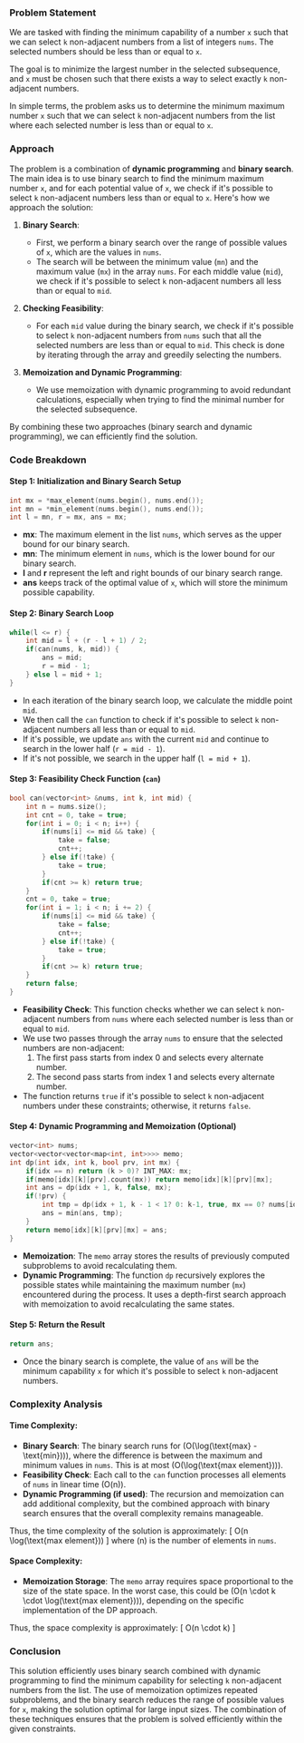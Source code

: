 ### Problem Statement

We are tasked with finding the minimum capability of a number `x` such that we can select `k` non-adjacent numbers from a list of integers `nums`. The selected numbers should be less than or equal to `x`. 

The goal is to minimize the largest number in the selected subsequence, and `x` must be chosen such that there exists a way to select exactly `k` non-adjacent numbers. 

In simple terms, the problem asks us to determine the minimum maximum number `x` such that we can select `k` non-adjacent numbers from the list where each selected number is less than or equal to `x`.

### Approach

The problem is a combination of **dynamic programming** and **binary search**. The main idea is to use binary search to find the minimum maximum number `x`, and for each potential value of `x`, we check if it's possible to select `k` non-adjacent numbers less than or equal to `x`. Here's how we approach the solution:

1. **Binary Search**:
   - First, we perform a binary search over the range of possible values of `x`, which are the values in `nums`.
   - The search will be between the minimum value (`mn`) and the maximum value (`mx`) in the array `nums`. For each middle value (`mid`), we check if it's possible to select `k` non-adjacent numbers all less than or equal to `mid`.

2. **Checking Feasibility**:
   - For each `mid` value during the binary search, we check if it's possible to select `k` non-adjacent numbers from `nums` such that all the selected numbers are less than or equal to `mid`. This check is done by iterating through the array and greedily selecting the numbers.
   
3. **Memoization and Dynamic Programming**:
   - We use memoization with dynamic programming to avoid redundant calculations, especially when trying to find the minimal number for the selected subsequence.
   
By combining these two approaches (binary search and dynamic programming), we can efficiently find the solution.

### Code Breakdown

#### Step 1: Initialization and Binary Search Setup

```cpp
int mx = *max_element(nums.begin(), nums.end());
int mn = *min_element(nums.begin(), nums.end());
int l = mn, r = mx, ans = mx;
```

- **mx**: The maximum element in the list `nums`, which serves as the upper bound for our binary search.
- **mn**: The minimum element in `nums`, which is the lower bound for our binary search.
- **l** and **r** represent the left and right bounds of our binary search range.
- **ans** keeps track of the optimal value of `x`, which will store the minimum possible capability.

#### Step 2: Binary Search Loop

```cpp
while(l <= r) {
    int mid = l + (r - l + 1) / 2;
    if(can(nums, k, mid)) {
        ans = mid;
        r = mid - 1;
    } else l = mid + 1;
}
```

- In each iteration of the binary search loop, we calculate the middle point `mid`.
- We then call the `can` function to check if it's possible to select `k` non-adjacent numbers all less than or equal to `mid`.
- If it's possible, we update `ans` with the current `mid` and continue to search in the lower half (`r = mid - 1`).
- If it's not possible, we search in the upper half (`l = mid + 1`).

#### Step 3: Feasibility Check Function (`can`)

```cpp
bool can(vector<int> &nums, int k, int mid) {
    int n = nums.size();
    int cnt = 0, take = true;
    for(int i = 0; i < n; i++) {
        if(nums[i] <= mid && take) {
            take = false;
            cnt++;
        } else if(!take) {
            take = true;
        }
        if(cnt >= k) return true;
    }
    cnt = 0, take = true;
    for(int i = 1; i < n; i += 2) {
        if(nums[i] <= mid && take) {
            take = false;
            cnt++;
        } else if(!take) {
            take = true;
        }
        if(cnt >= k) return true;
    }        
    return false;
}
```

- **Feasibility Check**: This function checks whether we can select `k` non-adjacent numbers from `nums` where each selected number is less than or equal to `mid`.
- We use two passes through the array `nums` to ensure that the selected numbers are non-adjacent:
  1. The first pass starts from index 0 and selects every alternate number.
  2. The second pass starts from index 1 and selects every alternate number.
- The function returns `true` if it's possible to select `k` non-adjacent numbers under these constraints; otherwise, it returns `false`.

#### Step 4: Dynamic Programming and Memoization (Optional)

```cpp
vector<int> nums;
vector<vector<vector<map<int, int>>>> memo;
int dp(int idx, int k, bool prv, int mx) {
    if(idx == n) return (k > 0)? INT_MAX: mx;
    if(memo[idx][k][prv].count(mx)) return memo[idx][k][prv][mx];
    int ans = dp(idx + 1, k, false, mx);
    if(!prv) {
        int tmp = dp(idx + 1, k - 1 < 1? 0: k-1, true, mx == 0? nums[idx]: (mx > nums[idx]) ? mx: nums[idx]);
        ans = min(ans, tmp);            
    }
    return memo[idx][k][prv][mx] = ans;
}
```

- **Memoization**: The `memo` array stores the results of previously computed subproblems to avoid recalculating them.
- **Dynamic Programming**: The function `dp` recursively explores the possible states while maintaining the maximum number (`mx`) encountered during the process. It uses a depth-first search approach with memoization to avoid recalculating the same states.

#### Step 5: Return the Result

```cpp
return ans;
```

- Once the binary search is complete, the value of `ans` will be the minimum capability `x` for which it's possible to select `k` non-adjacent numbers.

### Complexity Analysis

#### Time Complexity:

- **Binary Search**: The binary search runs for \(O(\log(\text{max} - \text{min}))\), where the difference is between the maximum and minimum values in `nums`. This is at most \(O(\log(\text{max element}))\).
- **Feasibility Check**: Each call to the `can` function processes all elements of `nums` in linear time \(O(n)\).
- **Dynamic Programming (if used)**: The recursion and memoization can add additional complexity, but the combined approach with binary search ensures that the overall complexity remains manageable.

Thus, the time complexity of the solution is approximately:
\[
O(n \log(\text{max element}))
\]
where \(n\) is the number of elements in `nums`.

#### Space Complexity:

- **Memoization Storage**: The `memo` array requires space proportional to the size of the state space. In the worst case, this could be \(O(n \cdot k \cdot \log(\text{max element}))\), depending on the specific implementation of the DP approach.

Thus, the space complexity is approximately:
\[
O(n \cdot k)
\]

### Conclusion

This solution efficiently uses binary search combined with dynamic programming to find the minimum capability for selecting `k` non-adjacent numbers from the list. The use of memoization optimizes repeated subproblems, and the binary search reduces the range of possible values for `x`, making the solution optimal for large input sizes. The combination of these techniques ensures that the problem is solved efficiently within the given constraints.